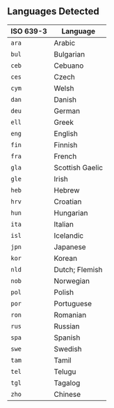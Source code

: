 ## Languages Detected

| ISO 639-3       | Language               |
|-----------------|------------------------|
| `ara`           | Arabic                 |
| `bul`           | Bulgarian              |
| `ceb`           | Cebuano                |
| `ces`           | Czech                  |
| `cym`           | Welsh                  |
| `dan`           | Danish                 |
| `deu`           | German                 |
| `ell`           | Greek                  |
| `eng`           | English                |
| `fin`           | Finnish                |
| `fra`           | French                 |
| `gla`           | Scottish Gaelic        |
| `gle`           | Irish                  |
| `heb`           | Hebrew                 |
| `hrv`           | Croatian               |
| `hun`           | Hungarian              |
| `ita`           | Italian                |
| `isl`           | Icelandic              |
| `jpn`           | Japanese               |
| `kor`           | Korean                 |
| `nld`           | Dutch; Flemish         |
| `nob`           | Norwegian              |
| `pol`           | Polish                 |
| `por`           | Portuguese             |
| `ron`           | Romanian               |
| `rus`           | Russian                |
| `spa`           | Spanish                |
| `swe`           | Swedish                |
| `tam`           | Tamil                  |
| `tel`           | Telugu                 |
| `tgl`           | Tagalog                |
| `zho`           | Chinese                |
